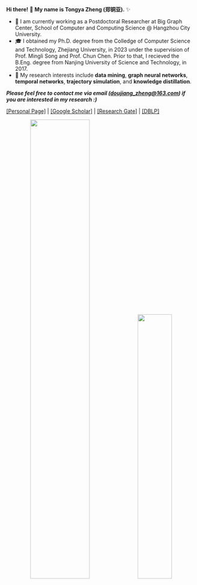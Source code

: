 **Hi there!** 👋 **My name is Tongya Zheng (郑铜亚).** ✨

- 🌱 I am currently working as a Postdoctoral Researcher at <a href="http://biggraph.hzcu.edu.cn/col/col8923/index.html" target="_blank" style="text-decoration: none">Big Graph Center</a>, School of Computer and Computing Science @ <a href="http://english.hzcu.edu.cn/" target="_blank" style="text-decoration: none">Hangzhou City University</a>.
- 🎓  I obtained my Ph.D. degree from the Colledge of Computer Science and Technology, <a href="https://www.zju.edu.cn/english/" target="_blank" style="text-decoration: none">Zhejiang University</a>, in 2023 under the supervision of Prof. <a href="https://person.zju.edu.cn/en/msong" target="_blank" style="text-decoration: none">Mingli Song</a> and Prof. <a href="https://person.zju.edu.cn/en/0082004" target="_blank" style="text-decoration: none">Chun Chen</a>. Prior to that, I recieved the B.Eng. degree from <a href="https://english.njust.edu.cn/" target="_blank" style="text-decoration: none">Nanjing University of Science and Technology</a>, in 2017.
- 🥳 My research interests include **data mining**, **graph neural networks**, **temporal networks**, **trajectory simulation**, and **knowledge distillation**. 


***Please feel free to contact me via email (doujiang_zheng@163.com) if you are interested in my research :)***

[[Personal Page]](https://doujiang-zheng.github.io/) | [[Google Scholar]](https://scholar.google.com/citations?user=Ko2OtGgAAAAJ&hl=en) | [[Research Gate]](https://www.researchgate.net/profile/Tongya-Zheng) | [[DBLP]](https://dblp.org/pid/245/8743.html)

<div align="center">
  <img src="https://github-readme-stats.vercel.app/api?username=doujiang-zheng&show_icons=true&theme=prussian&rank_icon=github" width="56%">
  <img src="https://github-readme-stats.vercel.app/api/top-langs/?username=doujiang-zheng&theme=prussian&layout=compact&hide=jupyter%20notebook" width="42.5%">
</div>
